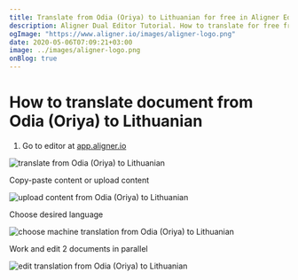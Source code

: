```yaml
---
title: Translate from Odia (Oriya) to Lithuanian for free in Aligner Editor
description: Aligner Dual Editor Tutorial. How to translate for free from Odia (Oriya) to Lithuanian. Aligner is multilingual document management platform. 
ogImage: "https://www.aligner.io/images/aligner-logo.png"
date: 2020-05-06T07:09:21+03:00
image: ../images/aligner-logo.png
onBlog: true
---
```


# How to translate document from Odia (Oriya) to Lithuanian

1. Go to editor at [app.aligner.io](https://app.aligner.io "Aligner App web page")

![translate from Odia (Oriya) to Lithuanian](../aligner-blank-editor.png "translate from Odia (Oriya) to Lithuanian")

Copy-paste content or upload content

![upload content from Odia (Oriya) to Lithuanian](../aligner-uploaded-document.png "upload content from Odia (Oriya) to Lithuanian")

Choose desired language

![choose machine translation from Odia (Oriya) to Lithuanian](../aligner-language-dropdown.png "choose machine translation from Odia (Oriya) to Lithuanian")

Work and edit 2 documents in parallel

![edit translation from Odia (Oriya) to Lithuanian](../aligner-double-sitded-editor.png "edit translation from Odia (Oriya) to Lithuanian")

